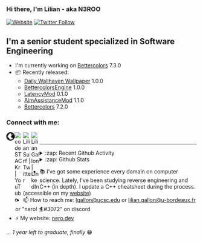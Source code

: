 ### Hi there, I'm Lilian - aka N3ROO

[![Website](https://img.shields.io/website?label=nero.dev&style=for-the-badge&url=https%3A%2F%2Fnero.dev)](https://nero.dev)
[![Twitter Follow](https://img.shields.io/twitter/follow/LilianSurf?color=1DA1F2&logo=twitter&style=for-the-badge)](https://twitter.com/intent/follow?original_referer=https%3A%2F%2Fgithub.com%2N3ROO&)

## I'm a senior student specialized in Software Engineering

- I'm currently working on [Bettercolors](https://github.com/N3ROO/Bettercolors) 7.3.0
- 📦 Recently released:
  - [Daily Wallhaven Wallpaper](https://github.com/N3ROO/Daily-Wallhaven-Wallpaper) 1.0.0
  - [BettercolorsEngine](https://github.com/N3ROO/BettercolorsEngine) 1.0.0
  - [LatencyMod](https://github.com/N3ROO/LatencyMod) 0.1.0
  - [AimAssistanceMod](https://github.com/N3ROO/AimAssistanceMod) 1.1.0
  - [Bettercolors](https://github.com/N3ROO/Bettercolors) 7.2.0


### Connect with me:

[<img align="left" alt="nero.dev" width="22px" src="https://raw.githubusercontent.com/iconic/open-iconic/master/svg/globe.svg" />](https://nero.dev)
[<img align="left" alt="codeSTACKr | YouTube" width="22px" src="https://cdn.jsdelivr.net/npm/simple-icons@v3/icons/youtube.svg" />](https://www.youtube.com/channel/UCEmXg3VBFGn7dN52OMA-inQ)
[<img align="left" alt="LilianSurf | Twitter" width="22px" src="https://cdn.jsdelivr.net/npm/simple-icons@v3/icons/twitter.svg" />]([twitter](https://twitter.com/shorebre4k))
[<img align="left" alt="Lilian Gallon | LinkedIn" width="22px" src="https://cdn.jsdelivr.net/npm/simple-icons@v3/icons/linkedin.svg" />](https://www.linkedin.com/in/lilian-gallon/)

<br />


---

<details>
  <summary>:zap: Recent Github Activity</summary>
    <!--START_SECTION:activity-->
    <!--END_SECTION:activity-->
</details>

<details>
  <summary>:zap: Github Stats</summary>

![bio](https://github-readme-stats.vercel.app/api?username=N3ROO&show_icons=true&hide_title=true)
![lang](https://github-readme-stats.vercel.app/api/top-langs/?username=N3ROO&layout=compact&hide=jupyter%20notebook)
</details>



- 📚 I’ve got some experience every domain on computer science. Lately, I've been studying reverse engineering and C++ (in depth). I update a C++ cheatsheet during the process. (accessible on my [website](https://nero.dev/cpp))
- 📫 How to reach me: lgallon@ucsc.edu or lilian.gallon@u-bordeaux.fr or "nero! 🏄#3072" on discord
- ⚡ My website: [nero.dev](https://nero.dev)

*... 1 year left to graduate, finally* 😁
